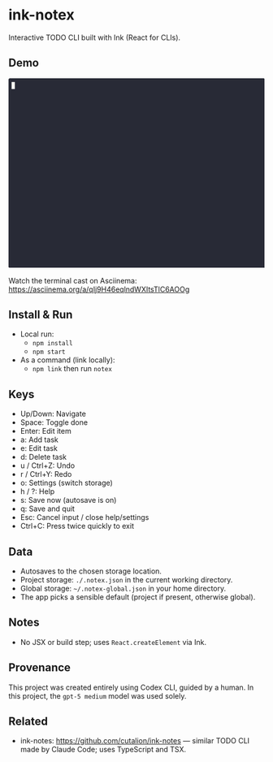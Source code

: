 # ink-notex

Interactive TODO CLI built with Ink (React for CLIs).

## Demo

![Notex demo](./demo.gif)

Watch the terminal cast on Asciinema: https://asciinema.org/a/qIj9H46eqlndWXItsTlC6AOOg

## Install & Run

- Local run:
  - `npm install`
  - `npm start`
- As a command (link locally):
  - `npm link` then run `notex`

## Keys

- Up/Down: Navigate
- Space: Toggle done
- Enter: Edit item
- a: Add task
- e: Edit task
- d: Delete task
- u / Ctrl+Z: Undo
- r / Ctrl+Y: Redo
- o: Settings (switch storage)
- h / ?: Help
- s: Save now (autosave is on)
- q: Save and quit
- Esc: Cancel input / close help/settings
- Ctrl+C: Press twice quickly to exit

## Data

- Autosaves to the chosen storage location.
- Project storage: `./.notex.json` in the current working directory.
- Global storage: `~/.notex-global.json` in your home directory.
- The app picks a sensible default (project if present, otherwise global).

## Notes

- No JSX or build step; uses `React.createElement` via Ink.

## Provenance

This project was created entirely using Codex CLI, guided by a human.
In this project, the `gpt-5 medium` model was used solely.

## Related

- ink-notes: https://github.com/cutalion/ink-notes — similar TODO CLI made by Claude Code; uses TypeScript and TSX.
